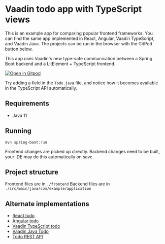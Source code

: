 # Vaadin todo app with TypeScript views

This is an example app for comparing popular frontend frameworks. You can find the same app implemented in React, Angular, Vaadin TypeScript, and Vaadin Java. The projects can be run in the browser with the GitPod button below.

This app uses Vaadin's new type-safe communication between a Spring Boot backend and a LitElement + TypeScript frontend.

[![Open in Gitpod](https://gitpod.io/button/open-in-gitpod.svg)](https://gitpod.io/#https://github.com/marcushellberg/vaadin-typescript-todo)

Try adding a field in the `Todo.java` file, and notice how it becomes available in the TypeScript API automatically.

## Requirements

- Java 11

## Running

```
mvn spring-boot:run
```

Frontend changes are picked up directly. Backend changes need to be built, your IDE may do this automatically on save.

## Project structure

Frontend files are in `./frontend`
Backend files are in `./src/main/java/com/example/application`

## Alternate implementations

- [React todo](https://github.com/marcushellberg/react-todo)
- [Angular todo](https://github.com/marcushellberg/angular-todo)
- [Vaadin TypeScript todo](https://github.com/marcushellberg/vaadin-typescript-todo)
- [Vaadin Java Todo](https://github.com/marcushellberg/vaadin-java-todo)
- [Todo REST API](https://github.com/marcushellberg/todo-api)
